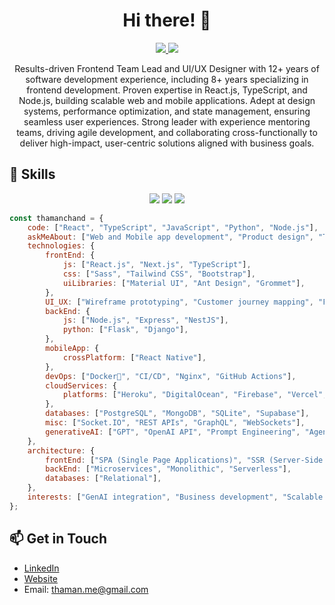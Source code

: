 <h1 align="center">Hi there! 👋</h1>
<p align="center">
  <a href="https://github.com/thamanchand">
    <img src="https://img.shields.io/badge/GitHub-@thamanchand-blue?style=flat-square&logo=github">
  </a>
  <a href="mailto:thaman.me@gmail.com">
    <img src="https://img.shields.io/badge/Email-thaman.me%40gmail.com-%23C25D7F?style=flat-square&logo=gmail">
  </a>
</p>

<p align="center">Results-driven Frontend Team Lead and UI/UX Designer with 12+ years of software development experience, including 8+ years specializing in frontend development. Proven expertise in React.js, TypeScript, and Node.js, building scalable web and mobile applications. Adept at design systems, performance optimization, and state management, ensuring seamless user experiences. Strong leader with experience mentoring teams, driving agile development, and collaborating cross-functionally to deliver high-impact, user-centric solutions aligned with business goals.</p>

## 🚀 Skills

<p align="center">
  <img src="https://img.shields.io/badge/Code-React-%2361DAFB?style=flat-square&logo=react">
  <img src="https://img.shields.io/badge/Code-Tailwind_CSS-%2338B2AC?style=flat-square&logo=tailwind-css">
  <img src="https://img.shields.io/badge/Code-JavaScript-%23F7DF1E?style=flat-square&logo=javascript">
</p>

```javascript
const thamanchand = {
    code: ["React", "TypeScript", "JavaScript", "Python", "Node.js"],
    askMeAbout: ["Web and Mobile app development", "Product design", "Tech consulting - GenAI"],
    technologies: {
        frontEnd: {
            js: ["React.js", "Next.js", "TypeScript"],
            css: ["Sass", "Tailwind CSS", "Bootstrap"],
            uiLibraries: ["Material UI", "Ant Design", "Grommet"],
        },
        UI_UX: ["Wireframe prototyping", "Customer journey mapping", "Figma", "Sketch", "Adobe XD"],
        backEnd: {
            js: ["Node.js", "Express", "NestJS"],
            python: ["Flask", "Django"],
        },
        mobileApp: {
            crossPlatform: ["React Native"],
        },
        devOps: ["Docker🐳", "CI/CD", "Nginx", "GitHub Actions"],
        cloudServices: {
            platforms: ["Heroku", "DigitalOcean", "Firebase", "Vercel", "Netlify"],
        },
        databases: ["PostgreSQL", "MongoDB", "SQLite", "Supabase"],
        misc: ["Socket.IO", "REST APIs", "GraphQL", "WebSockets"],
        generativeAI: ["GPT", "OpenAI API", "Prompt Engineering", "Agentic AI"],
    },
    architecture: {
        frontEnd: ["SPA (Single Page Applications)", "SSR (Server-Side Rendering)", "Static Site Generation"],
        backEnd: ["Microservices", "Monolithic", "Serverless"],
        databases: ["Relational"], 
    },
    interests: ["GenAI integration", "Business development", "Scalable systems", "Open-source contributions"],
};
```


## 📫 Get in Touch

- [LinkedIn](https://www.linkedin.com/in/thamanchand/)
- [Website](thaman.netlify.app)
- Email: <thaman.me@gmail.com>
